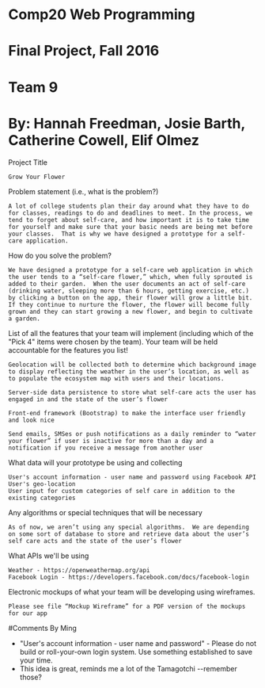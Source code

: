 # Comp20 Web Programming 
# Final Project, Fall 2016
# Team 9
# By: Hannah Freedman, Josie Barth, Catherine Cowell, Elif Olmez

Project Title

    Grow Your Flower 

Problem statement (i.e., what is the problem?)

    A lot of college students plan their day around what they have to do for classes, readings to do and deadlines to meet. In the process, we tend to forget about self-care, and how important it is to take time for yourself and make sure that your basic needs are being met before your classes.  That is why we have designed a prototype for a self-care application.  

How do you solve the problem? 

    We have designed a prototype for a self-care web application in which the user tends to a “self-care flower,” which, when fully sprouted is added to their garden.  When the user documents an act of self-care (drinking water, sleeping more than 6 hours, getting exercise, etc.) by clicking a button on the app, their flower will grow a little bit. If they continue to nurture the flower, the flower will become fully grown and they can start growing a new flower, and begin to cultivate a garden.

List of all the features that your team will implement (including which of the "Pick 4" items were chosen by the team). Your team will be held accountable for the features you list!

    Geolocation will be collected both to determine which background image to display reflecting the weather in the user’s location, as well as to populate the ecosystem map with users and their locations. 

    Server-side data persistence to store what self-care acts the user has engaged in and the state of the user’s flower

    Front-end framework (Bootstrap) to make the interface user friendly and look nice

    Send emails, SMSes or push notifications as a daily reminder to “water your flower” if user is inactive for more than a day and a notification if you receive a message from another user

What data will your prototype be using and collecting

    User's account information - user name and password using Facebook API
    User's geo-location
    User input for custom categories of self care in addition to the existing categories


Any algorithms or special techniques that will be necessary

    As of now, we aren’t using any special algorithms.  We are depending on some sort of database to store and retrieve data about the user’s self care acts and the state of the user’s flower

What APIs we'll be using

    Weather - https://openweathermap.org/api
    Facebook Login - https://developers.facebook.com/docs/facebook-login

Electronic mockups of what your team will be developing using wireframes.

    Please see file “Mockup Wireframe” for a PDF version of the mockups for our app
#Comments By Ming
* "User's account information - user name and password" - Please do not build or roll-your-own login system.  Use something established to save your time.
* This idea is great, reminds me a lot of the Tamagotchi --remember those?
